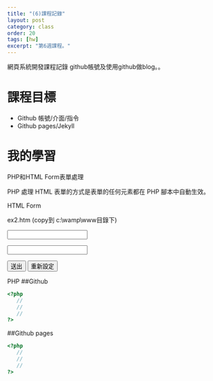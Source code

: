 ```yaml
---
title: "(6)課程記錄"
layout: post
category: class
order: 20
tags: [hw]
excerpt: "第6週課程。"
---
```

網頁系統開發課程記錄
github帳號及使用github做blog。。

# 課程目標
- Github 帳號/介面/指令
- Github pages/Jekyll

# 我的學習

PHP和HTML Form表單處理

PHP 處理 HTML 表單的方式是表單的任何元素都在 PHP 腳本中自動生效。

HTML Form

ex2.htm (copy到 c:\wamp\www目錄下)
<html lang="zh-Hant-TW">
<head>
 <meta charset="utf-8">
<title>練習 2-1</title>
</head>
<body>
<form method="POST" action="ex2-1.php">
<p><input type="text" name="T1" size="20"></p>
<p><input type="text" name="T2" size="20"></p>
<p><input type="submit" value="送出" name="B1">
<input type="reset" value="重新設定" name="B2"></p>
</form>
</body>
</html>
PHP

<html>
<head>
<meta http-equiv="Content-Type" content="text/html; charset=big5">
<title>Php Ex2-1</title>
</head>
<body>
<?
$Var1=htmlspecialchars($_POST["T1"]);
$Var2=(int)$_POST['T2'];
echo "您的輸入是:$Var1";
?>
</body>
</html>
##Github



```php
<?php
   //
   //
   //
?>
```
##Github pages

```php
<?php
   //
   //
   //
?>
```


[1]: https://github.com/        "GitHub"
[2]: https://pages.github.com/  "GitHub Pages"
[3]: https://jekyllrb.com/      "Jekyll"
[4]: http://markdown.tw         "Markdown文件"
[5]: http://dillinger.io/       "Dillinger"








